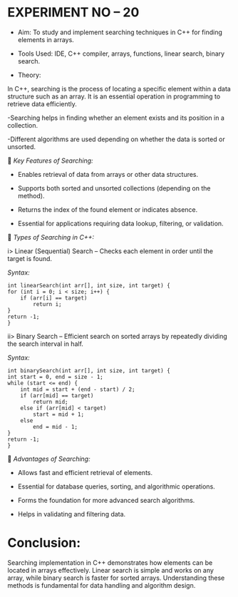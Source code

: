 # EXPERIMENT NO – 20

* Aim: To study and implement searching techniques in C++ for finding elements in arrays.

* Tools Used: IDE, C++ compiler, arrays, functions, linear search, binary search.

* Theory:

In C++, searching is the process of locating a specific element within a data structure such as an array. It is an essential operation in programming to retrieve data efficiently.

-Searching helps in finding whether an element exists and its position in a collection.

-Different algorithms are used depending on whether the data is sorted or unsorted.

🔹 *Key Features of Searching:*

* Enables retrieval of data from arrays or other data structures.

* Supports both sorted and unsorted collections (depending on the method).

* Returns the index of the found element or indicates absence.

* Essential for applications requiring data lookup, filtering, or validation.

🔹 *Types of Searching in C++:*

i> Linear (Sequential) Search – Checks each element in order until the target is found.

*Syntax:*

    int linearSearch(int arr[], int size, int target) {
    for (int i = 0; i < size; i++) {
        if (arr[i] == target)
            return i;
    }
    return -1;
    }


ii> Binary Search – Efficient search on sorted arrays by repeatedly dividing the search interval in half.

*Syntax:*

    int binarySearch(int arr[], int size, int target) {
    int start = 0, end = size - 1;
    while (start <= end) {
        int mid = start + (end - start) / 2;
        if (arr[mid] == target)
            return mid;
        else if (arr[mid] < target)
            start = mid + 1;
        else
            end = mid - 1;
    }
    return -1;
    }


🔹 *Advantages of Searching:*

* Allows fast and efficient retrieval of elements.

* Essential for database queries, sorting, and algorithmic operations.

* Forms the foundation for more advanced search algorithms.

* Helps in validating and filtering data.

# Conclusion:

Searching implementation in C++ demonstrates how elements can be located in arrays effectively. Linear search is simple and works on any array, while binary search is faster for sorted arrays. Understanding these methods is fundamental for data handling and algorithm design.
